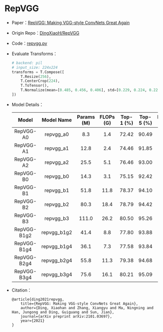 # RepVGG
* Paper：[RepVGG: Making VGG-style ConvNets Great Again](https://arxiv.org/abs/2101.03697)
* Origin Repo：[DingXiaoH/RepVGG](https://github.com/DingXiaoH/RepVGG)
* Code：[repvgg.py](../../../ppim/models/repvgg.py)
* Evaluate Transforms：

    ```python
    # backend: pil
    # input_size: 224x224
    transforms = T.Compose([
        T.Resize(256),
        T.CenterCrop(224),
        T.ToTensor(),
        T.Normalize(mean=[0.485, 0.456, 0.406], std=[0.229, 0.224, 0.225])
    ])
    ```

* Model Details：

    |         Model         |     Model Name        | Params (M) | FLOPs (G) | Top-1 (%) | Top-5 (%) |     Pretrained Model    |
    |:---------------------:|:---------------------:|:----------:|:---------:|:---------:|:---------:|:-----------------------:|
    | RepVGG-A0             | repvgg_a0             |  8.3       | 1.4       | 72.42     |  90.49    | [Download][repvgg_a0]   |
    | RepVGG-A1             | repvgg_a1             | 12.8       | 2.4       | 74.46     |  91.85    | [Download][repvgg_a1]   |
    | RepVGG-A2             | repvgg_a2             | 25.5       | 5.1       | 76.46     |  93.00    | [Download][repvgg_a2]   |
    | RepVGG-B0             | repvgg_b0             | 14.3       | 3.1       | 75.15     |  92.42    | [Download][repvgg_b0]   |
    | RepVGG-B1             | repvgg_b1             | 51.8       | 11.8      | 78.37     |  94.10    | [Download][repvgg_b1]   |
    | RepVGG-B2             | repvgg_b2             | 80.3       | 18.4      | 78.79     |  94.42    | [Download][repvgg_b2]   |
    | RepVGG-B3             | repvgg_b3             | 111.0      | 26.2      | 80.50     |  95.26    | [Download][repvgg_b3]   |
    | RepVGG-B1g2           | repvgg_b1g2           | 41.4       | 8.8       | 77.80     |  93.88    | [Download][repvgg_b1g2] |
    | RepVGG-B1g4           | repvgg_b1g4           | 36.1       | 7.3       | 77.58     |  93.84    | [Download][repvgg_b1g4] |
    | RepVGG-B2g4           | repvgg_b2g4           | 55.8       | 11.3      | 79.38     |  94.68    | [Download][repvgg_b2g4] |
    | RepVGG-B3g4           | repvgg_b3g4           | 75.6       | 16.1      | 80.21     |  95.09    | [Download][repvgg_b3g4] |


[repvgg_a0]:https://bj.bcebos.com/v1/ai-studio-online/26d1d26e0d0141deafeb7e9980ec8b5a555232b938e44fefa93da930422af42b?responseContentDisposition=attachment%3B%20filename%3DRepVGG_A0.pdparams
[repvgg_a1]:https://bj.bcebos.com/v1/ai-studio-online/afa4629fb917427a829bb278250b84b0380d580b40fc4e478eb5fdb75fe22096?responseContentDisposition=attachment%3B%20filename%3DRepVGG_A1.pdparams
[repvgg_a2]:https://bj.bcebos.com/v1/ai-studio-online/200f4d6038834fd49796941f5acf65308e6e096d2b8c496abb9d1c0204f44cb1?responseContentDisposition=attachment%3B%20filename%3DRepVGG_A2.pdparams
[repvgg_b0]:https://bj.bcebos.com/v1/ai-studio-online/93c345b4a76b4f88b3590fa703a270b009cc9c05481640a49e8654222459e79f?responseContentDisposition=attachment%3B%20filename%3DRepVGG_B0.pdparams
[repvgg_b1]:https://bj.bcebos.com/v1/ai-studio-online/b2f8171754bd4d3cb44739b675dc1f0b8cb77ebefdad47ec82ce98292726bf2c?responseContentDisposition=attachment%3B%20filename%3DRepVGG_B1.pdparams
[repvgg_b2]:https://bj.bcebos.com/v1/ai-studio-online/9fc65aab46b441dca194f974bdf420710b2144e941704330869d62a2ab9cb0b6?responseContentDisposition=attachment%3B%20filename%3DRepVGG_B2.pdparams
[repvgg_b3]:https://bj.bcebos.com/v1/ai-studio-online/8d902ba9ebf3441e896e8d7078544005a0715ca6867f4067989dcc533ace2435?responseContentDisposition=attachment%3B%20filename%3DRepVGG_B3_200epochs.pdparams
[repvgg_b1g2]:https://bj.bcebos.com/v1/ai-studio-online/da4931eff12142a290ce8d01a0cd3b777a81b53c971b4dd2a1a627c615466570?responseContentDisposition=attachment%3B%20filename%3DRepVGG_B1g2.pdparams
[repvgg_b1g4]:https://bj.bcebos.com/v1/ai-studio-online/440040d200b14bcb9951e47877b7b416454affd75f8e4eaba6fedfa87c4ab66a?responseContentDisposition=attachment%3B%20filename%3DRepVGG_B1g4.pdparams
[repvgg_b2g4]:https://bj.bcebos.com/v1/ai-studio-online/42b0654c15f942c9828a7ca7d117638417c48ccdeac84123bcd72558db7a01c2?responseContentDisposition=attachment%3B%20filename%3DRepVGG_B2g4_200epochs.pdparams
[repvgg_b3g4]:https://bj.bcebos.com/v1/ai-studio-online/5e4f6084ee954a319c2e0c11aadae680c643ae88bdbb44d2a1875a38f5278060?responseContentDisposition=attachment%3B%20filename%3DRepVGG_B3g4_200epochs.pdparams

* Citation：

    ```
    @article{ding2021repvgg,
        title={RepVGG: Making VGG-style ConvNets Great Again},
        author={Ding, Xiaohan and Zhang, Xiangyu and Ma, Ningning and Han, Jungong and Ding, Guiguang and Sun, Jian},
        journal={arXiv preprint arXiv:2101.03697},
        year={2021}
    }
    ```
